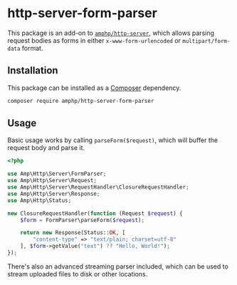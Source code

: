 # http-server-form-parser

This package is an add-on to [`amphp/http-server`](https://github.com/amphp/http-server), which allows parsing request bodies as forms in either `x-www-form-urlencoded` or `multipart/form-data` format.

## Installation

This package can be installed as a [Composer](https://getcomposer.org/) dependency.

```bash
composer require amphp/http-server-form-parser
```

## Usage

Basic usage works by calling `parseForm($request)`, which will buffer the request body and parse it.

```php
<?php

use Amp\Http\Server\FormParser;
use Amp\Http\Server\Request;
use Amp\Http\Server\RequestHandler\ClosureRequestHandler;
use Amp\Http\Server\Response;
use Amp\Http\Status;

new ClosureRequestHandler(function (Request $request) {
    $form = FormParser\parseForm($request);

    return new Response(Status::OK, [
        "content-type" => "text/plain; charset=utf-8"
    ], $form->getValue("text") ?? "Hello, World!");
});
```

There's also an advanced streaming parser included, which can be used to stream uploaded files to disk or other locations.
